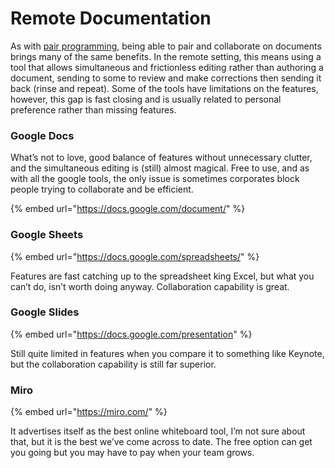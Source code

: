 # Remote Documentation

As with [pair programming](https://stackify.com/pair-programming-advantages/), being able to pair and collaborate on documents brings many of the same benefits. In the remote setting, this means using a tool that allows simultaneous and frictionless editing rather than authoring a document, sending to some to review and make corrections then sending it back \(rinse and repeat\).  Some of the tools have limitations on the features, however, this gap is fast closing and is usually related to personal preference rather than missing features.

### Google Docs 

What’s not to love, good balance of features without unnecessary clutter, and the simultaneous editing is \(still\) almost magical.  Free to use, and as with all the google tools, the only issue is sometimes corporates block people trying to collaborate and be efficient. 

{% embed url="https://docs.google.com/document/" %}

### Google Sheets

{% embed url="https://docs.google.com/spreadsheets/" %}

Features are fast catching up to the spreadsheet king Excel, but what you can’t do, isn’t worth doing anyway.  Collaboration capability is great. 

### Google Slides

{% embed url="https://docs.google.com/presentation" %}

Still quite limited in features when you compare it to something like Keynote,  but the collaboration capability is still far superior.  

### Miro

{% embed url="https://miro.com/" %}

It advertises itself as the best online whiteboard tool, I’m not sure about that, but it is the best we’ve come across to date.  The free option can get you going but you may have to pay when your team grows.  
  



